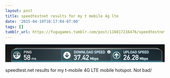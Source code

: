 ```yaml
---
layout: post
title: speedtestnet results for my t mobile 4g lte
date: '2015-04-19T10:17:04-07:00'
tags: []
tumblr_url: https://fugugames.tumblr.com/post/116817216476/speedtestnet-results-for-my-t-mobile-4g-lte
---
```

 ![](/tumblr_files/tumblr_nn250gNE3J1tgne1po1_1280.png)  

speedtest.net results for my t-mobile 4G LTE mobile hotspot. Not bad/

